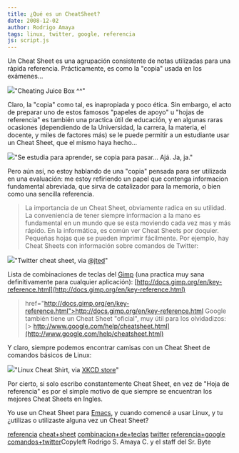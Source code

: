 ```yaml
---
title: ¿Qué es un CheatSheet?
date: 2008-12-02
author: Rodrigo Amaya
tags: linux, twitter, google, referencia
js: script.js
---
```


Un Cheat Sheet es una
      agrupación consistente de notas utilizadas para una rápida referencia. Prácticamente, es como
      la "copia" usada en los exámenes...

[![](http://1.bp.blogspot.com/_ayvorITawE4/STanmaErzGI/AAAAAAAABxY/9T0XVqQamLI/s320/Spicker_trinkflasche.jpg)](http://1.bp.blogspot.com/_ayvorITawE4/STanmaErzGI/AAAAAAAABxY/9T0XVqQamLI/s1600-h/Spicker_trinkflasche.jpg)"Cheating Juice Box
      ^^"

Claro, la "copia" como tal, es
      inapropiada y poco ética. Sin embargo, el acto de preparar uno de estos famosos "papeles de
      apoyo" u "hojas de referencia" es también una practica útil de educación, y en algunas raras
      ocasiones (dependiendo de la Universidad, la carrera, la materia, el docente, y miles de
      factores más) se le puede permitir a un estudiante usar un Cheat Sheet, que el mismo haya
      hecho...

[![](http://2.bp.blogspot.com/_ayvorITawE4/STanmyT-pqI/AAAAAAAABxg/yOJgRfnp18o/s320/800px-Cheating.JPG)](http://2.bp.blogspot.com/_ayvorITawE4/STanmyT-pqI/AAAAAAAABxg/yOJgRfnp18o/s1600-h/800px-Cheating.JPG)"Se estudia para aprender,
      se copia para pasar... Ajá. Ja, ja."

Pero aún
      así, no estoy hablando de una "copia" pensada para ser utilizada en una evaluación: me estoy
      refiriendo un papel que contenga informacion fundamental abreviada, que sirva de catalizador
      para la memoria, o bien como una sencilla referencia.

> La importancia
> de un Cheat Sheet, obviamente radica en su utilidad. La conveniencia de tener siempre
> informacion a la mano es fundamental en un mundo que se esta moviendo cada vez mas y más
> rápido.
En la informática, es común ver Cheat
      Sheets por doquier. Pequeñas hojas que se pueden imprimir fácilmente. Por ejemplo, hay Cheat
      Sheets con información sobre comandos de Twitter:

[![](http://1.bp.blogspot.com/_ayvorITawE4/STarzyrtf4I/AAAAAAAABxo/WZgZ7nMTkb4/s320/tweet_sheet_big.gif)](http://1.bp.blogspot.com/_ayvorITawE4/STarzyrtf4I/AAAAAAAABxo/WZgZ7nMTkb4/s1600-h/tweet_sheet_big.gif)"Twitter cheat sheet, via
      [@jted](http://twitter.com/jted)"

Lista de
      combinaciones de teclas del [Gimp](http://www.gimp.org/) (una practica
      muy sana definitivamente para cualquier aplicación):
[http://docs.gimp.org/en/key-reference.html](http://docs.gimp.org/en/key-reference.html)
>  href="http://docs.gimp.org/en/key-reference.html">http://docs.gimp.org/en/key-reference.html
Google
      también tiene un Cheat Sheet "oficial", muy útil para los olvidadizos:
[> http://www.google.com/help/cheatsheet.html](http://www.google.com/help/cheatsheet.html)

Y
      claro, siempre podemos encontrar camisas con un Cheat Sheet de comandos básicos de
      Linux:

[![](http://4.bp.blogspot.com/_ayvorITawE4/STarz8FIw-I/AAAAAAAABxw/a4vponk-8DM/s320/regex_shirt_example.jpg)](http://4.bp.blogspot.com/_ayvorITawE4/STarz8FIw-I/AAAAAAAABxw/a4vponk-8DM/s1600-h/regex_shirt_example.jpg)"Linux Cheat Shirt, via
      [XKCD store](http://store.xkcd.com/)"

Por cierto, si solo escribo
      constantemente Cheat Sheet, en vez de "Hoja de referencia" es por el simple motivo de que
      siempre se encuentran los mejores Cheat Sheets en Ingles.

Yo use un
      Cheat Sheet para [Emacs](http://www.gnu.org/software/emacs/), y cuando
      comencé a usar Linux, y tu ¿utilizas o utilizaste alguna vez un Cheat Sheet?

[referencia](http://www.blogalaxia.com/tags/referencia)
      [cheat+sheet](http://www.blogalaxia.com/tags/cheat+sheet)
      [combinacion+de+teclas](http://www.blogalaxia.com/tags/combinacion+de+teclas) [twitter](http://www.blogalaxia.com/tags/twitter) [referencia+google](http://www.blogalaxia.com/tags/referencia+google) [comandos+twitter](http://www.blogalaxia.com/tags/comandos+twitter)Copyleft Rodrigo
      S. Amaya C. y el staff del Sr. Byte